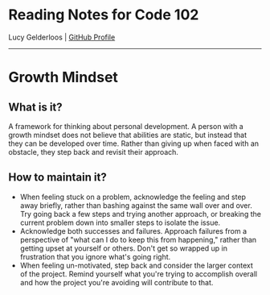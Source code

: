 # Reading Notes for Code 102

Lucy Gelderloos | [GitHub Profile](https://github.com/lucy-gelderloos)

---

# Growth Mindset

## What is it?

A framework for thinking about personal development. A person with a growth mindset does not believe that abilities are static, but instead that they can be developed over time. Rather than giving up when faced with an obstacle, they step back and revisit their approach.

## How to maintain it?

- When feeling stuck on a problem, acknowledge the feeling and step away briefly, rather than bashing against the same wall over and over. Try going back a few steps and trying another approach, or breaking the current problem down into smaller steps to isolate the issue.
- Acknowledge both successes and failures. Approach failures from a perspective of "what can I do to keep this from happening," rather than getting upset at yourself or others. Don't get so wrapped up in frustration that you ignore what's going right.
- When feeling un-motivated, step back and consider the larger context of the project. Remind yourself what you're trying to accomplish overall and how the project you're avoiding will contribute to that.

